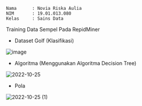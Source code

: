 ```
Nama      : Novia Riska Aulia
NIM       : 19.01.013.080
Kelas     : Sains Data 
```

Training Data Sempel Pada RepidMiner

- Dataset Golf (Klasifikasi)

![image](https://user-images.githubusercontent.com/105399054/197677239-785837fc-8a79-4cc1-9b26-cf7a2e94e757.png)

- Algoritma (Menggunakan Algoritma Decision Tree)

![2022-10-25](https://user-images.githubusercontent.com/105399054/197677063-d44de9ee-47c3-4f22-a8dd-a2460de2d38e.png)

- Pola

![2022-10-25 (1)](https://user-images.githubusercontent.com/105399054/197677137-ddc86e61-0277-4eb2-8265-1d23bf7e5846.png)
